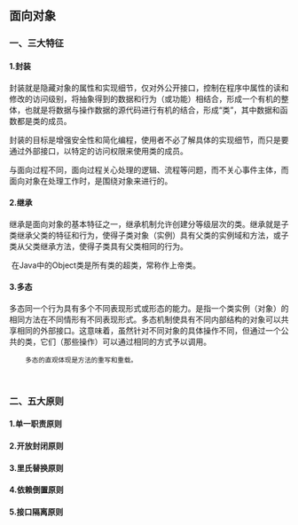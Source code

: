 ## **面向对象**

### 	一、三大特征

#### 		1.封装

​		封装就是隐藏对象的属性和实现细节，仅对外公开接口，控制在程序中属性的读和修改的访问级别，将抽象得到的数据和行为（或功能）相结合，形成一个有机的整体，也就是将数据与操作数据的源代码进行有机的结合，形成“类”，其中数据和函数都是类的成员。

​		封装的目标是增强安全性和简化编程，使用者不必了解具体的实现细节，而只是要通过外部接口，以特定的访问权限来使用类的成员。

​		与面向过程不同，面向过程关心处理的逻辑、流程等问题，而不关心事件主体，而面向对象在处理工作时，是围绕对象来进行的。

#### 		2.继承

​		继承是面向对象的基本特征之一，继承机制允许创建分等级层次的类。继承就是子类继承父类的特征和行为，使得子类对象（实例）具有父类的实例域和方法，或子类从父类继承方法，使得子类具有父类相同的行为。

​		在Java中的Object类是所有类的超类，常称作上帝类。

#### 		3.多态

​		多态同一个行为具有多个不同表现形式或形态的能力。是指一个类实例（对象）的相同方法在不同情形有不同表现形式。多态机制使具有不同内部结构的对象可以共享相同的外部接口。这意味着，虽然针对不同对象的具体操作不同，但通过一个公共的类，它们（那些操作）可以通过相同的方式予以调用。

 		多态的直观体现是方法的重写和重载。

​		

### 	二、五大原则

#### 		1.单一职责原则

#### 		2.开放封闭原则

#### 		3.里氏替换原则

#### 		4.依赖倒置原则

#### 		5.接口隔离原则



